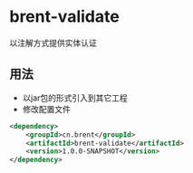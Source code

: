 # brent-validate

以注解方式提供实体认证

## 用法
* 以jar包的形式引入到其它工程
* 修改配置文件

```xml
<dependency>
	<groupId>cn.brent</groupId>
	<artifactId>brent-validate</artifactId>
	<version>1.0.0-SNAPSHOT</version>
</dependency>
```

